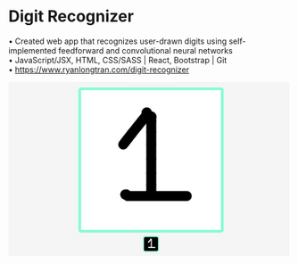 # Digit Recognizer

• Created web app that recognizes user-drawn digits using self-implemented feedforward and convolutional neural networks  
• JavaScript/JSX, HTML, CSS/SASS | React, Bootstrap | Git  
• https://www.ryanlongtran.com/digit-recognizer

![Image of app](https://raw.githubusercontent.com/ryantran2165/ryantran2165.github.io/source/src/assets/images/digit_recognizer.jpg)
